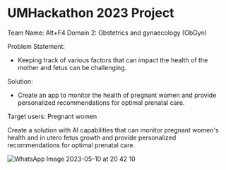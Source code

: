 # UMHackathon 2023 Project
Team Name: Alt+F4
Domain 2: Obstetrics and gynaecology (ObGyn)

Problem Statement:
- Keeping track of various factors that can impact the health of the mother and fetus can be challenging.

Solution:
- Create an app to monitor the health of pregnant women and provide personalized recommendations for optimal prenatal care.

Target users: Pregnant women

Create a solution with AI capabilities that can monitor pregnant women's health and in utero fetus growth and provide personalized recommendations for optimal prenatal care.

![WhatsApp Image 2023-05-10 at 20 42 10](https://github.com/vaynenovus12/pregnancy_pathway/assets/60596261/582f9a39-7a99-4fce-81a5-d699feb23e94)
